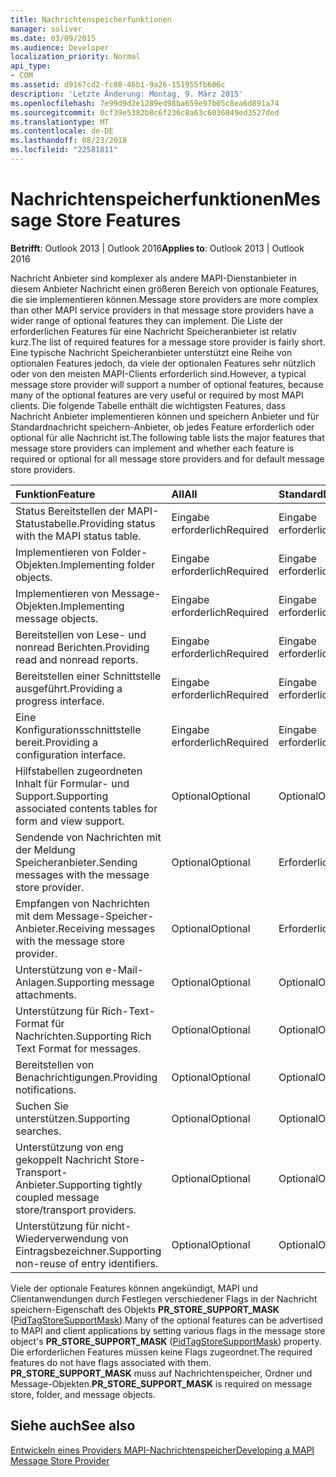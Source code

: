 ```yaml
---
title: Nachrichtenspeicherfunktionen
manager: soliver
ms.date: 03/09/2015
ms.audience: Developer
localization_priority: Normal
api_type:
- COM
ms.assetid: d9167cd2-fc88-46b1-9a26-151955fb606c
description: 'Letzte Änderung: Montag, 9. März 2015'
ms.openlocfilehash: 7e99d9d2e1289ed98ba659e97b05c8ea6d891a74
ms.sourcegitcommit: 0cf39e5382b8c6f236c8a63c6036849ed3527ded
ms.translationtype: MT
ms.contentlocale: de-DE
ms.lasthandoff: 08/23/2018
ms.locfileid: "22581811"
---
```

# <a name="message-store-features"></a><span data-ttu-id="c2493-103">Nachrichtenspeicherfunktionen</span><span class="sxs-lookup"><span data-stu-id="c2493-103">Message Store Features</span></span>

  
  
<span data-ttu-id="c2493-104">**Betrifft**: Outlook 2013 | Outlook 2016</span><span class="sxs-lookup"><span data-stu-id="c2493-104">**Applies to**: Outlook 2013 | Outlook 2016</span></span> 
  
<span data-ttu-id="c2493-105">Nachricht Anbieter sind komplexer als andere MAPI-Dienstanbieter in diesem Anbieter Nachricht einen größeren Bereich von optionale Features, die sie implementieren können.</span><span class="sxs-lookup"><span data-stu-id="c2493-105">Message store providers are more complex than other MAPI service providers in that message store providers have a wider range of optional features they can implement.</span></span> <span data-ttu-id="c2493-106">Die Liste der erforderlichen Features für eine Nachricht Speicheranbieter ist relativ kurz.</span><span class="sxs-lookup"><span data-stu-id="c2493-106">The list of required features for a message store provider is fairly short.</span></span> <span data-ttu-id="c2493-107">Eine typische Nachricht Speicheranbieter unterstützt eine Reihe von optionalen Features jedoch, da viele der optionalen Features sehr nützlich oder von den meisten MAPI-Clients erforderlich sind.</span><span class="sxs-lookup"><span data-stu-id="c2493-107">However, a typical message store provider will support a number of optional features, because many of the optional features are very useful or required by most MAPI clients.</span></span> <span data-ttu-id="c2493-108">Die folgende Tabelle enthält die wichtigsten Features, dass Nachricht Anbieter implementieren können und speichern Anbieter und für Standardnachricht speichern-Anbieter, ob jedes Feature erforderlich oder optional für alle Nachricht ist.</span><span class="sxs-lookup"><span data-stu-id="c2493-108">The following table lists the major features that message store providers can implement and whether each feature is required or optional for all message store providers and for default message store providers.</span></span>
  
|<span data-ttu-id="c2493-109">**Funktion**</span><span class="sxs-lookup"><span data-stu-id="c2493-109">**Feature**</span></span>|<span data-ttu-id="c2493-110">**All**</span><span class="sxs-lookup"><span data-stu-id="c2493-110">**All**</span></span>|<span data-ttu-id="c2493-111">**Standard**</span><span class="sxs-lookup"><span data-stu-id="c2493-111">**Default**</span></span>|
|:-----|:-----|:-----|
|<span data-ttu-id="c2493-112">Status Bereitstellen der MAPI-Statustabelle.</span><span class="sxs-lookup"><span data-stu-id="c2493-112">Providing status with the MAPI status table.</span></span>  <br/> |<span data-ttu-id="c2493-113">Eingabe erforderlich</span><span class="sxs-lookup"><span data-stu-id="c2493-113">Required</span></span>  <br/> |<span data-ttu-id="c2493-114">Eingabe erforderlich</span><span class="sxs-lookup"><span data-stu-id="c2493-114">Required</span></span>  <br/> |
|<span data-ttu-id="c2493-115">Implementieren von Folder-Objekten.</span><span class="sxs-lookup"><span data-stu-id="c2493-115">Implementing folder objects.</span></span>  <br/> |<span data-ttu-id="c2493-116">Eingabe erforderlich</span><span class="sxs-lookup"><span data-stu-id="c2493-116">Required</span></span>  <br/> |<span data-ttu-id="c2493-117">Eingabe erforderlich</span><span class="sxs-lookup"><span data-stu-id="c2493-117">Required</span></span>  <br/> |
|<span data-ttu-id="c2493-118">Implementieren von Message-Objekten.</span><span class="sxs-lookup"><span data-stu-id="c2493-118">Implementing message objects.</span></span>  <br/> |<span data-ttu-id="c2493-119">Eingabe erforderlich</span><span class="sxs-lookup"><span data-stu-id="c2493-119">Required</span></span>  <br/> |<span data-ttu-id="c2493-120">Eingabe erforderlich</span><span class="sxs-lookup"><span data-stu-id="c2493-120">Required</span></span>  <br/> |
|<span data-ttu-id="c2493-121">Bereitstellen von Lese- und nonread Berichten.</span><span class="sxs-lookup"><span data-stu-id="c2493-121">Providing read and nonread reports.</span></span>  <br/> |<span data-ttu-id="c2493-122">Eingabe erforderlich</span><span class="sxs-lookup"><span data-stu-id="c2493-122">Required</span></span>  <br/> |<span data-ttu-id="c2493-123">Eingabe erforderlich</span><span class="sxs-lookup"><span data-stu-id="c2493-123">Required</span></span>  <br/> |
|<span data-ttu-id="c2493-124">Bereitstellen einer Schnittstelle ausgeführt.</span><span class="sxs-lookup"><span data-stu-id="c2493-124">Providing a progress interface.</span></span>  <br/> |<span data-ttu-id="c2493-125">Eingabe erforderlich</span><span class="sxs-lookup"><span data-stu-id="c2493-125">Required</span></span>  <br/> |<span data-ttu-id="c2493-126">Eingabe erforderlich</span><span class="sxs-lookup"><span data-stu-id="c2493-126">Required</span></span>  <br/> |
|<span data-ttu-id="c2493-127">Eine Konfigurationsschnittstelle bereit.</span><span class="sxs-lookup"><span data-stu-id="c2493-127">Providing a configuration interface.</span></span>  <br/> |<span data-ttu-id="c2493-128">Eingabe erforderlich</span><span class="sxs-lookup"><span data-stu-id="c2493-128">Required</span></span>  <br/> |<span data-ttu-id="c2493-129">Eingabe erforderlich</span><span class="sxs-lookup"><span data-stu-id="c2493-129">Required</span></span>  <br/> |
|<span data-ttu-id="c2493-130">Hilfstabellen zugeordneten Inhalt für Formular- und Support.</span><span class="sxs-lookup"><span data-stu-id="c2493-130">Supporting associated contents tables for form and view support.</span></span>  <br/> |<span data-ttu-id="c2493-131">Optional</span><span class="sxs-lookup"><span data-stu-id="c2493-131">Optional</span></span>  <br/> |<span data-ttu-id="c2493-132">Optional</span><span class="sxs-lookup"><span data-stu-id="c2493-132">Optional</span></span>  <br/> |
|<span data-ttu-id="c2493-133">Sendende von Nachrichten mit der Meldung Speicheranbieter.</span><span class="sxs-lookup"><span data-stu-id="c2493-133">Sending messages with the message store provider.</span></span>  <br/> |<span data-ttu-id="c2493-134">Optional</span><span class="sxs-lookup"><span data-stu-id="c2493-134">Optional</span></span>  <br/> |<span data-ttu-id="c2493-135">Erforderlich</span><span class="sxs-lookup"><span data-stu-id="c2493-135">Required</span></span>  <br/> |
|<span data-ttu-id="c2493-136">Empfangen von Nachrichten mit dem Message-Speicher-Anbieter.</span><span class="sxs-lookup"><span data-stu-id="c2493-136">Receiving messages with the message store provider.</span></span>  <br/> |<span data-ttu-id="c2493-137">Optional</span><span class="sxs-lookup"><span data-stu-id="c2493-137">Optional</span></span>  <br/> |<span data-ttu-id="c2493-138">Erforderlich</span><span class="sxs-lookup"><span data-stu-id="c2493-138">Required</span></span>  <br/> |
|<span data-ttu-id="c2493-139">Unterstützung von e-Mail-Anlagen.</span><span class="sxs-lookup"><span data-stu-id="c2493-139">Supporting message attachments.</span></span>  <br/> |<span data-ttu-id="c2493-140">Optional</span><span class="sxs-lookup"><span data-stu-id="c2493-140">Optional</span></span>  <br/> |<span data-ttu-id="c2493-141">Optional</span><span class="sxs-lookup"><span data-stu-id="c2493-141">Optional</span></span>  <br/> |
|<span data-ttu-id="c2493-142">Unterstützung für Rich-Text-Format für Nachrichten.</span><span class="sxs-lookup"><span data-stu-id="c2493-142">Supporting Rich Text Format for messages.</span></span>  <br/> |<span data-ttu-id="c2493-143">Optional</span><span class="sxs-lookup"><span data-stu-id="c2493-143">Optional</span></span>  <br/> |<span data-ttu-id="c2493-144">Optional</span><span class="sxs-lookup"><span data-stu-id="c2493-144">Optional</span></span>  <br/> |
|<span data-ttu-id="c2493-145">Bereitstellen von Benachrichtigungen.</span><span class="sxs-lookup"><span data-stu-id="c2493-145">Providing notifications.</span></span>  <br/> |<span data-ttu-id="c2493-146">Optional</span><span class="sxs-lookup"><span data-stu-id="c2493-146">Optional</span></span>  <br/> |<span data-ttu-id="c2493-147">Optional</span><span class="sxs-lookup"><span data-stu-id="c2493-147">Optional</span></span>  <br/> |
|<span data-ttu-id="c2493-148">Suchen Sie unterstützen.</span><span class="sxs-lookup"><span data-stu-id="c2493-148">Supporting searches.</span></span>  <br/> |<span data-ttu-id="c2493-149">Optional</span><span class="sxs-lookup"><span data-stu-id="c2493-149">Optional</span></span>  <br/> |<span data-ttu-id="c2493-150">Optional</span><span class="sxs-lookup"><span data-stu-id="c2493-150">Optional</span></span>  <br/> |
|<span data-ttu-id="c2493-151">Unterstützung von eng gekoppelt Nachricht Store-Transport-Anbieter.</span><span class="sxs-lookup"><span data-stu-id="c2493-151">Supporting tightly coupled message store/transport providers.</span></span>  <br/> |<span data-ttu-id="c2493-152">Optional</span><span class="sxs-lookup"><span data-stu-id="c2493-152">Optional</span></span>  <br/> |<span data-ttu-id="c2493-153">Optional</span><span class="sxs-lookup"><span data-stu-id="c2493-153">Optional</span></span>  <br/> |
|<span data-ttu-id="c2493-154">Unterstützung für nicht-Wiederverwendung von Eintragsbezeichner.</span><span class="sxs-lookup"><span data-stu-id="c2493-154">Supporting non-reuse of entry identifiers.</span></span>  <br/> |<span data-ttu-id="c2493-155">Optional</span><span class="sxs-lookup"><span data-stu-id="c2493-155">Optional</span></span>  <br/> |<span data-ttu-id="c2493-156">Optional</span><span class="sxs-lookup"><span data-stu-id="c2493-156">Optional</span></span>  <br/> |
   
<span data-ttu-id="c2493-157">Viele der optionale Features können angekündigt, MAPI und Clientanwendungen durch Festlegen verschiedener Flags in der Nachricht speichern-Eigenschaft des Objekts **PR_STORE_SUPPORT_MASK** ([PidTagStoreSupportMask](pidtagstoresupportmask-canonical-property.md)).</span><span class="sxs-lookup"><span data-stu-id="c2493-157">Many of the optional features can be advertised to MAPI and client applications by setting various flags in the message store object's **PR_STORE_SUPPORT_MASK** ([PidTagStoreSupportMask](pidtagstoresupportmask-canonical-property.md)) property.</span></span> <span data-ttu-id="c2493-158">Die erforderlichen Features müssen keine Flags zugeordnet.</span><span class="sxs-lookup"><span data-stu-id="c2493-158">The required features do not have flags associated with them.</span></span> <span data-ttu-id="c2493-159">**PR_STORE_SUPPORT_MASK** muss auf Nachrichtenspeicher, Ordner und Message-Objekten.</span><span class="sxs-lookup"><span data-stu-id="c2493-159">**PR_STORE_SUPPORT_MASK** is required on message store, folder, and message objects.</span></span> 
  
## <a name="see-also"></a><span data-ttu-id="c2493-160">Siehe auch</span><span class="sxs-lookup"><span data-stu-id="c2493-160">See also</span></span>



[<span data-ttu-id="c2493-161">Entwickeln eines Providers MAPI-Nachrichtenspeicher</span><span class="sxs-lookup"><span data-stu-id="c2493-161">Developing a MAPI Message Store Provider</span></span>](developing-a-mapi-message-store-provider.md)

